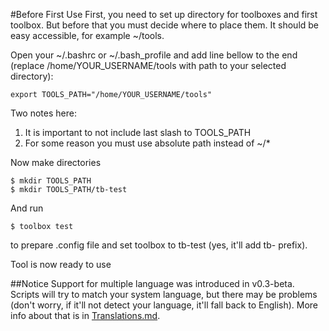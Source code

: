 #Before First Use
First, you need to set up directory for toolboxes and first toolbox. But before
that you must decide where to place them. It should be easy accessible, for
example ~/tools.

Open your ~/.bashrc or ~/.bash_profile and add line bellow to the end (replace
/home/YOUR_USERNAME/tools with path to your selected directory):

    export TOOLS_PATH="/home/YOUR_USERNAME/tools"

Two notes here:

1. It is important to not include last slash to TOOLS_PATH
2. For some reason you must use absolute path instead of ~/*

Now make directories

    $ mkdir TOOLS_PATH
    $ mkdir TOOLS_PATH/tb-test

And run

    $ toolbox test

to prepare .config file and set toolbox to tb-test (yes, it'll add tb- prefix).

Tool is now ready to use

##Notice
Support for multiple language was introduced in v0.3-beta.
Scripts will try to match your system language, but there may be problems (don't
worry, if it'll not detect your language, it'll fall back to English). More info
about that is in [Translations.md](Translations.md).
